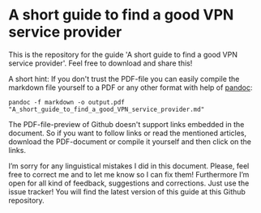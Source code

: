 # A short guide to find a good VPN service provider

This is the repository for the guide 'A short guide to find a good VPN service provider'. Feel free to download and share this!

A short hint: If you don't trust the PDF-file you can easily compile the markdown file yourself to a PDF or any other format with help of [pandoc](http://pandoc.org/):

```
pandoc -f markdown -o output.pdf "A_short_guide_to_find_a_good_VPN_service_provider.md"
```

The PDF-file-preview of Github doesn't support links embedded in the document. So if you want to follow links or read the mentioned articles, download the PDF-document or compile it yourself and then click on the links.

I’m sorry for any linguistical mistakes I did in this document. Please, feel free to correct me and to let me know so I can fix them! Furthermore I’m open for all kind of feedback, suggestions and corrections. Just use the issue tracker! You will find the latest version of this guide at this Github repository.

